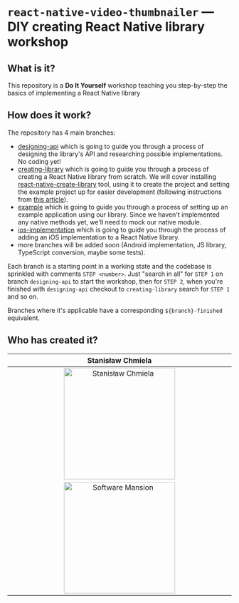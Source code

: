 # `react-native-video-thumbnailer` — DIY creating React Native library workshop

## What is it?

This repository is a **Do It Yourself** workshop teaching you step-by-step the basics of implementing a React Native library

## How does it work?

The repository has 4 main branches:

* [designing-api](https://github.com/sjchmiela/react-native-video-thumbnailer/tree/designing-api) which is going to guide you through a process of designing the library's API and researching possible implementations. No coding yet!
* [creating-library](https://github.com/sjchmiela/react-native-video-thumbnailer/tree/creating-library) which is going to guide you through a process of creating a React Native library from scratch. We will cover installing [react-native-create-library](https://github.com/frostney/react-native-create-library) tool, using it to create the project and setting the example project up for easier development (following instructions from [this article](https://medium.com/@charpeni/setting-up-an-example-app-for-your-react-native-library-d940c5cf31e4)).
* [example](https://github.com/sjchmiela/react-native-video-thumbnailer/tree/example) which is going to guide you through a process of setting up an example application using our library. Since we haven't implemented any native methods yet, we'll need to mock our native module.
* [ios-implementation](https://github.com/sjchmiela/react-native-video-thumbnailer/tree/ios-implementation) which is going to guide you through the process of adding an iOS implementation to a React Native library.
* more branches will be added soon (Android implementation, JS library, TypeScript conversion, maybe some tests).

Each branch is a starting point in a working state and the codebase is sprinkled with comments `STEP <number>`. Just "search in all" for `STEP 1` on branch `designing-api` to start the workshop, then for `STEP 2`, when you're finished with `designing-api` checkout to `creating-library` search for `STEP 1` and so on.

Branches where it's applicable have a corresponding `${branch}-finished` equivalent.

## Who has created it?

<table style="text-align: center">
  <thead>
    <tr>
      <th width="45%" style="text-align: center">Stanisław Chmiela</th>
    </tr>
  </thead>
  <tbody>
    <tr>
      <td style="text-align: center">
        <a href="https://twitter.com/sjchmiela/">
          <img src="https://avatars0.githubusercontent.com/u/1151041" width="250" alt="Stanisław Chmiela" />
        </a>
      </td>
    </tr>
    <tr>
      <td>
        <a href="https://swmansion.com/">
          <img src="https://sjchmiela.github.io/pokedex/swmansion.png" alt="Software Mansion" width="250" />
        </a>
      </td>
    </tr>
  </tbody>
</table>
